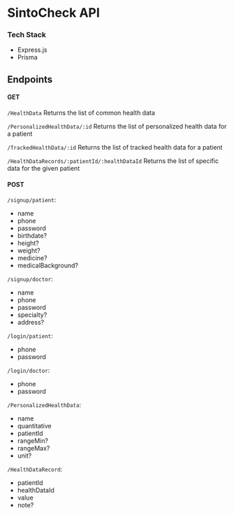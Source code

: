 # SintoCheck API

### Tech Stack

- Express.js
- Prisma

## Endpoints

#### GET

`/HealthData`
Returns the list of common health data

`/PersonalizedHealthData/:id`
Returns the list of personalized health data for a patient

`/TrackedHealthData/:id`
Returns the list of tracked health data for a patient

`/HealthDataRecords/:patientId/:healthDataId`
Returns the list of specific data for the given patient


#### POST

`/signup/patient`: 
- name
- phone
- password
- birthdate?
- height?
- weight?
- medicine?
- medicalBackground?

`/signup/doctor`:
- name
- phone
- password
- specialty?
- address?

`/login/patient`: 
- phone
- password

`/login/doctor`: 
- phone
- password

`/PersonalizedHealthData`:
- name
- quantitative
- patientId
- rangeMin?
- rangeMax?
- unit?

`/HealthDataRecord`:
- patientId
- healthDataId
- value
- note?